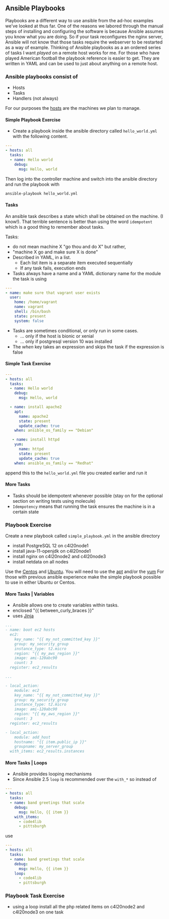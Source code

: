 ## Ansible Playbooks

Playbooks are a different way to use ansible from the ad-hoc examples we've looked at thus far. One of the reasons we labored through the manual steps of installing and configuring the software is because Ansible assumes you know what you are doing. So if your task reconfigures the nginx server, Ansible will not know that those tasks require the webserver to be restarted as a way of example. Thinking of Ansible playbooks as a an ordered series of tasks I want *played* on a remote host works for me. For those who have played American football the playbook reference is easier to get.  They are written in YAML and can be used to just about anything on a remote host.

### Ansible playbooks consist of

* Hosts
* Tasks
* Handlers (not always)

For our purposes the [hosts](ansible/inventory) are the machines we plan to manage. 


#### Simple Playbook Exercise

* Create a playbook inside the ansible directory called `hello_world.yml` with the following content.

```yaml
---
- hosts: all
  tasks:
  - name: Hello world
    debug:
      msg: Hello, world
```

Then log into the controller machine and switch into the ansible directory and run the playbook with 

```bash
ansible-playbook hello_world.yml
```

#### Tasks

An ansible task describes a state which shall be obtained on the machine. (I know!). That terrible sentence is better than using the word `idempotent` which is a good thing to remember about tasks. 

Tasks:
* do not mean machine X "go thou and do X" but rather,
* "machine X go and make sure X is done"
* Described in YAML, in a list. 
  * Each list item is a separate item executed sequentially
  * If any task fails, execution ends
* Tasks always have a name and a YAML dictionary name for the module the task is using

```yaml
---
- name: make sure that vagrant user exists
  user:
    home: /home/vagrant
    name: vagrant
    shell: /bin/bash
    state: present
    system: false
```

* Tasks are sometimes conditional, or only run in some cases.
  * ... only if the host is bionic or xenial
  * ... only if postgresql version 10 was installed
* The *when* key takes an expression and skips the task if the expression is false

#### Simple Task Exercise

```yaml
---
- hosts: all
  tasks:
  - name: Hello world
    debug:
      msg: Hello, world

  - name: install apache2
    apt:
      name: apache2
      state: present
      update_cache: true
    when: ansible_os_family == "Debian"

   - name: install httpd
    yum:
      name: httpd
      state: present
      update_cache: true
    when: ansible_os_family == "Redhat"
```

append this to the `hello_world.yml` file you created earlier and run it

#### More Tasks

* Tasks should be idempotent whenever possible (stay on for the optional section on writing tests using molecule)
* `Idempotency` means that running the task ensures the machine is in a certain state


### Playbook Exercise

Create a new playbook called `simple_playbook.yml` in the ansible directory

* install PostgreSQL 12 on c4l20node1
* install java-11-openjdk on c4l20node1
* install nginx on c4l20node2 and c4l20node3
* install netdata on all nodes

Use the [Centos](manual_centos_setup.md) and [Ubuntu](manual_ubuntu_setup.md). You will need to use the [apt](https://docs.ansible.com/ansible/latest/modules/apt_module.html) and/or the [yum](https://docs.ansible.com/ansible/latest/modules/yum_module.html)
For those with previous ansible experience make the simple playbook possible to use in either Ubuntu or Centos. 

#### More Tasks | Variables

* Ansible allows one to create variables within tasks. 
* enclosed "{{ between_curly_braces }}"
* uses [Jinja](https://palletsprojects.com/p/jinja/)

```yaml
...
- name: boot ec2 hosts
  ec2:
    key_name: "{{ my_not_committed_key }}"
    group: my_security_group
    instance_type: t2.micro
    region: "{{ my_aws_region }}"
    image: ami-120abc90
    count: 3
  register: ec2_results

...

- local_action:
    module: ec2
    key_name: "{{ my_not_committed_key }}"
    group: my_security_group
    instance_type: t2.micro
    image: ami-120abc90
    region: "{{ my_aws_region }}"
    count: 3
  register: ec2_results

- local_action:
    module: add_host
    hostname: "{{ item.public_ip }}"
    groupname: my_server_group
  with_items: ec2_results.instances
```

#### More Tasks | Loops

* Ansible provides looping mechanisms 
* Since Ansible 2.5 `loop` is recommended over the `with_*` so instead of

```yaml
---
- hosts: all
  tasks:
  - name: band greetings that scale
    debug:
      msg: Hello, {{ item }}
    with_items:
      - code4lib
      - pittsburgh
```

use

```yaml
---
- hosts: all
  tasks:
  - name: band greetings that scale
    debug:
      msg: Hello, {{ item }}
    loop:
      - code4lib
      - pittsburgh
```


### Playbook Task Exercise

* using a loop install all the php related items on c4l20node2 and c4l20node3 on one task


